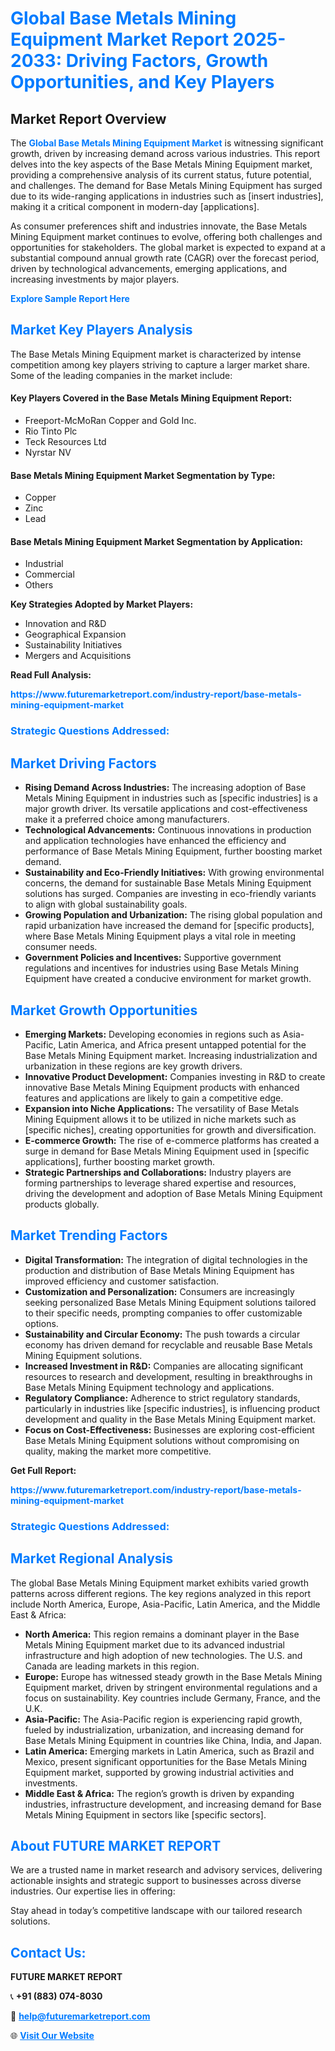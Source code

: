 <h1 style="color: #007BFF;">Global Base Metals Mining Equipment Market Report 2025-2033: Driving Factors, Growth Opportunities, and Key Players</h1>

<section id="overview">
<h2>Market Report Overview</h2>
<p>The <a href="https://www.futuremarketreport.com/industry-report/base-metals-mining-equipment-market" style="color: #007BFF; text-decoration: none;"><strong>Global Base Metals Mining Equipment Market</strong></a> is witnessing significant growth, driven by increasing demand across various industries. This report delves into the key aspects of the Base Metals Mining Equipment market, providing a comprehensive analysis of its current status, future potential, and challenges. The demand for Base Metals Mining Equipment has surged due to its wide-ranging applications in industries such as [insert industries], making it a critical component in modern-day [applications].</p>
<p>As consumer preferences shift and industries innovate, the Base Metals Mining Equipment market continues to evolve, offering both challenges and opportunities for stakeholders. The global market is expected to expand at a substantial compound annual growth rate (CAGR) over the forecast period, driven by technological advancements, emerging applications, and increasing investments by major players.</p>
</section>

<section id="overview">
<p><a href="https://www.futuremarketreport.com/request-sample/reportId=52846" style="color: #007BFF; text-decoration: none;"><strong>Explore Sample Report Here</strong></a></p>
</section>

<section id="key-players">
<h2 style="color: #007BFF;">Market Key Players Analysis</h2>
<p>The Base Metals Mining Equipment market is characterized by intense competition among key players striving to capture a larger market share. Some of the leading companies in the market include:</p>
<h4>Key Players Covered in the Base Metals Mining Equipment Report:</h4>
<ul><li>Freeport-McMoRan Copper and Gold Inc.</li><li>Rio Tinto Plc</li><li>Teck Resources Ltd</li><li>Nyrstar NV</li></ul>
<h4>Base Metals Mining Equipment Market Segmentation by Type:</h4>
<ul><li>Copper</li><li>Zinc</li><li>Lead</li></ul>

<h4>Base Metals Mining Equipment Market Segmentation by Application:</h4>
<ul><li>Industrial</li><li>Commercial</li><li>Others</li></ul>
<p><strong>Key Strategies Adopted by Market Players:</strong></p>
<ul>
<li>Innovation and R&D</li>
<li>Geographical Expansion</li>
<li>Sustainability Initiatives</li>
<li>Mergers and Acquisitions</li>
</ul>
</section>

<section>
<p><strong>Read Full Analysis: </strong></p><a href="https://www.futuremarketreport.com/industry-report/base-metals-mining-equipment-market" style="color: #007BFF; text-decoration: none;"><strong>https://www.futuremarketreport.com/industry-report/base-metals-mining-equipment-market</strong></a>
<h3 style="color: #007BFF;">Strategic Questions Addressed:</h3>
</section>

<section id="driving-factors">
<h2 style="color: #007BFF;">Market Driving Factors</h2>
<ul>
<li><strong>Rising Demand Across Industries:</strong> The increasing adoption of Base Metals Mining Equipment in industries such as [specific industries] is a major growth driver. Its versatile applications and cost-effectiveness make it a preferred choice among manufacturers.</li>
<li><strong>Technological Advancements:</strong> Continuous innovations in production and application technologies have enhanced the efficiency and performance of Base Metals Mining Equipment, further boosting market demand.</li>
<li><strong>Sustainability and Eco-Friendly Initiatives:</strong> With growing environmental concerns, the demand for sustainable Base Metals Mining Equipment solutions has surged. Companies are investing in eco-friendly variants to align with global sustainability goals.</li>
<li><strong>Growing Population and Urbanization:</strong> The rising global population and rapid urbanization have increased the demand for [specific products], where Base Metals Mining Equipment plays a vital role in meeting consumer needs.</li>
<li><strong>Government Policies and Incentives:</strong> Supportive government regulations and incentives for industries using Base Metals Mining Equipment have created a conducive environment for market growth.</li>
</ul>
</section>

<section id="growth-opportunities">
<h2 style="color: #007BFF;">Market Growth Opportunities</h2>
<ul>
<li><strong>Emerging Markets:</strong> Developing economies in regions such as Asia-Pacific, Latin America, and Africa present untapped potential for the Base Metals Mining Equipment market. Increasing industrialization and urbanization in these regions are key growth drivers.</li>
<li><strong>Innovative Product Development:</strong> Companies investing in R&D to create innovative Base Metals Mining Equipment products with enhanced features and applications are likely to gain a competitive edge.</li>
<li><strong>Expansion into Niche Applications:</strong> The versatility of Base Metals Mining Equipment allows it to be utilized in niche markets such as [specific niches], creating opportunities for growth and diversification.</li>
<li><strong>E-commerce Growth:</strong> The rise of e-commerce platforms has created a surge in demand for Base Metals Mining Equipment used in [specific applications], further boosting market growth.</li>
<li><strong>Strategic Partnerships and Collaborations:</strong> Industry players are forming partnerships to leverage shared expertise and resources, driving the development and adoption of Base Metals Mining Equipment products globally.</li>
</ul>
</section>

<section id="trending-factors">
<h2 style="color: #007BFF;">Market Trending Factors</h2>
<ul>
<li><strong>Digital Transformation:</strong> The integration of digital technologies in the production and distribution of Base Metals Mining Equipment has improved efficiency and customer satisfaction.</li>
<li><strong>Customization and Personalization:</strong> Consumers are increasingly seeking personalized Base Metals Mining Equipment solutions tailored to their specific needs, prompting companies to offer customizable options.</li>
<li><strong>Sustainability and Circular Economy:</strong> The push towards a circular economy has driven demand for recyclable and reusable Base Metals Mining Equipment solutions.</li>
<li><strong>Increased Investment in R&D:</strong> Companies are allocating significant resources to research and development, resulting in breakthroughs in Base Metals Mining Equipment technology and applications.</li>
<li><strong>Regulatory Compliance:</strong> Adherence to strict regulatory standards, particularly in industries like [specific industries], is influencing product development and quality in the Base Metals Mining Equipment market.</li>
<li><strong>Focus on Cost-Effectiveness:</strong> Businesses are exploring cost-efficient Base Metals Mining Equipment solutions without compromising on quality, making the market more competitive.</li>
</ul>
</section>

<section>
<p><strong>Get Full Report: </strong></p><a href="https://www.futuremarketreport.com/industry-report/base-metals-mining-equipment-market" style="color: #007BFF; text-decoration: none;"><strong>https://www.futuremarketreport.com/industry-report/base-metals-mining-equipment-market</strong></a>
<h3 style="color: #007BFF;">Strategic Questions Addressed:</h3>
</section>


<section id="regional-analysis">
<h2 style="color: #007BFF;">Market Regional Analysis</h2>
<p>The global Base Metals Mining Equipment market exhibits varied growth patterns across different regions. The key regions analyzed in this report include North America, Europe, Asia-Pacific, Latin America, and the Middle East & Africa:</p>
<ul>
<li><strong>North America:</strong> This region remains a dominant player in the Base Metals Mining Equipment market due to its advanced industrial infrastructure and high adoption of new technologies. The U.S. and Canada are leading markets in this region.</li>
<li><strong>Europe:</strong> Europe has witnessed steady growth in the Base Metals Mining Equipment market, driven by stringent environmental regulations and a focus on sustainability. Key countries include Germany, France, and the U.K.</li>
<li><strong>Asia-Pacific:</strong> The Asia-Pacific region is experiencing rapid growth, fueled by industrialization, urbanization, and increasing demand for Base Metals Mining Equipment in countries like China, India, and Japan.</li>
<li><strong>Latin America:</strong> Emerging markets in Latin America, such as Brazil and Mexico, present significant opportunities for the Base Metals Mining Equipment market, supported by growing industrial activities and investments.</li>
<li><strong>Middle East & Africa:</strong> The region’s growth is driven by expanding industries, infrastructure development, and increasing demand for Base Metals Mining Equipment in sectors like [specific sectors].</li>
</ul>
</section>

<footer>
<h2 style="color: #007BFF;">About FUTURE MARKET REPORT</h2>
<p>We are a trusted name in market research and advisory services, delivering actionable insights and strategic support to businesses across diverse industries. Our expertise lies in offering:</p>

<p>Stay ahead in today’s competitive landscape with our tailored research solutions.</p>

<h2 style="color: #007BFF;">Contact Us:</h2>
<p><strong>FUTURE MARKET REPORT</strong></p>
<p>📞 <strong>+91 (883) 074-8030</strong></p>
<p>📧 <strong><a href="mailto:help@futuremarketreport.com" style="color: #007BFF;">help@futuremarketreport.com</a></strong></p>
<p>🌐 <strong><a href="https://www.futuremarketreport.com/" style="color: #007BFF;">Visit Our Website</a></strong></p>
</footer>